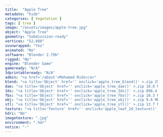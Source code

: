 ```yaml
---
title:  "Apple Tree"
metadate: "hide"
categories: [ Vegetation ]
tags: [ tree ]
image: "/assets/images/apple-tree.jpg"
object: "Apple Tree"
geometry: "Subdivision-ready"
vertices: "52,088"
uvunwrapped: "Yes"
animated: "No"
software: "Blender 2.79b"
rigged: "No"
engine: "Blender Game"
gameready: "N/A"
3dprintableready: "N/A"
admin: "<a href='/about'>Mohamad Rido</a>"
blend: "<a title='Object' href='' onclick='apple_tree_blend()' >.zip 25.7 MB</a>"
dae: "<a title='Object' href='' onclick='apple_tree_dae()' >.zip 10.6 MB</a>"
3ds: "<a title='Object' href='' onclick='apple_tree_3ds()' >.zip 896.4 kB</a>"
fbx: "<a title='Object' href='' onclick='apple_tree_fbx()' >.zip 10.3 MB</a>"
obj: "<a title='Object' href='' onclick='apple_tree_obj()' >.zip 9.6 MB</a>"
stl: "<a title='Object' href='' onclick='apple_tree_stl()' >.zip 12.7 MB</a>"
texture: "<a title='Texture' href='' onclick='apple_leaf_2d_texture()' >appleleaf2d</a>"
hdri: "No"
imagetexture: ".jpg"
environment: ".hdr"
notice: "-"
---
```

